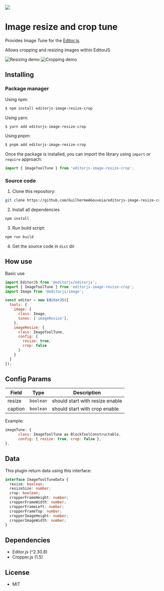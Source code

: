 ![](https://badgen.net/badge/Editor.js/v2.0/blue)

# Image resize and crop tune

Provides Image Tune for the [Editor.js](https://editorjs.io).

Allows cropping and resizing images within EditorJS

![Resizing demo](https://github.com/user-attachments/assets/81e541ea-d71c-4992-862a-b755511730b0)
![Cropping demo](https://github.com/user-attachments/assets/8e232c4e-3a18-4ace-a6ce-0584ad1c388d)

## Installing

### Package manager

Using npm:

```bash
$ npm install editorjs-image-resize-crop
```

Using yarn:

```bash
$ yarn add editorjs-image-resize-crop
```

Using pnpm:

```bash
$ pnpm add editorjs-image-resize-crop
```


Once the package is installed, you can import the library using `import` or `require` approach:

```js
import { ImageToolTune } from 'editorjs-image-resize-crop';
```

### Source code

1. Clone this repository:
```bash
git clone https://github.com/GuilhermeAGouveia/editorjs-image-resize-crop.git
```
2. Install all dependencies
```bash
npm install
```
3. Run build script:
```bash
npm run build
```
4. Get the source code in `dist` dir


## How use

Basic use

```javascript
import EditorJS from '@editorjs/editorjs';
import { ImageToolTune } from 'editorjs-image-resize-crop';
import Image from '@editorjs/image';

const editor = new EditorJS({
  tools: {
    image: {
      class: Image,
      tunes: ['imageResize'],
    },
    imageResize: {
      class: ImageToolTune,
      config: {
        resize: true,
        crop: false
      }
    }
  }
});
```


## Config Params

| Field          | Type      | Description                     |
| -------------- | --------- | ------------------------------- |
| resize         | `boolean` | should start with resize enable |
| caption        | `boolean` | should start with crop enable   |

Example:

```js
imageTune: {
      class: ImageToolTune as BlockToolConstructable,
      config: { resize: true, crop: false },
},
```

## Data

This plugin return data using this interface:

```typescript
interface ImageToolTuneData {
  resize: boolean;
  resizeSize: number;
  crop: boolean;
  cropperFrameHeight: number;
  cropperFrameWidth: number;
  cropperFrameLeft: number;
  cropperFrameTop: number;
  cropperImageHeight: number;
  cropperImageWidth: number;
}
```

## Dependencies
- Editor.js (^2.30.8)
- Cropper.js (1.5)

## License
- MIT
